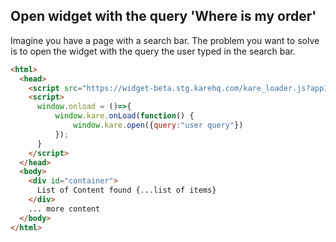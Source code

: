 ## Open widget with the query 'Where is my order'

Imagine you have a page with a search bar. The problem you want to solve is to open the widget with the query the user typed in the search bar.

```html
<html>
  <head>
    <script src="https://widget-beta.stg.karehq.com/kare_loader.js?appId=441f5fb0-db0d-46f2-80ed-3459fddddd4d"></script>
    <script>
      window.onload = ()=>{
          window.kare.onLoad(function() {
              window.kare.open({query:"user query"})
          });          
      }
    </script>
  </head>
  <body>
    <div id="container">
      List of Content found {...list of items}
    </div>
    ... more content
  </body>
</html>
```
